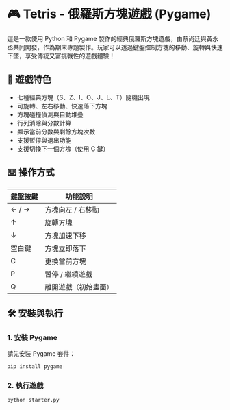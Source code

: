 # 🎮 Tetris - 俄羅斯方塊遊戲 (Pygame)

這是一款使用 Python 和 Pygame 製作的經典俄羅斯方塊遊戲，由蔡尚廷與黃永丞共同開發，作為期末專題製作。玩家可以透過鍵盤控制方塊的移動、旋轉與快速下墜，享受傳統又富挑戰性的遊戲體驗！

## 🚀 遊戲特色

- 七種經典方塊（S、Z、I、O、J、L、T）隨機出現
- 可旋轉、左右移動、快速落下方塊
- 方塊碰撞偵測與自動堆疊
- 行列消除與分數計算
- 顯示當前分數與剩餘方塊次數
- 支援暫停與退出功能
- 支援切換下一個方塊（使用 C 鍵）

## ⌨️ 操作方式

| 鍵盤按鍵 | 功能說明         |
|----------|------------------|
| ← / →     | 方塊向左 / 右移動 |
| ↑         | 旋轉方塊         |
| ↓         | 方塊加速下移     |
| 空白鍵     | 方塊立即落下     |
| C         | 更換當前方塊     |
| P         | 暫停 / 繼續遊戲 |
| Q         | 離開遊戲（初始畫面）|

## 🛠 安裝與執行

### 1. 安裝 Pygame

請先安裝 Pygame 套件：
```bash
pip install pygame
```

### 2. 執行遊戲
```bash
python starter.py
```

